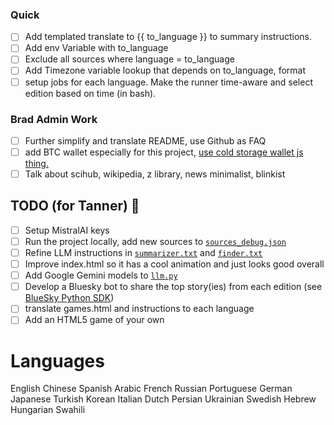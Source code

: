 ### Quick
- [ ] Add templated translate to {{ to_language }} to summary instructions.
- [ ] Add env Variable with to_language
- [ ] Exclude all sources where language = to_language
- [ ] Add Timezone variable lookup that depends on to_language, format
- [ ] setup jobs for each language. Make the runner time-aware and select edition based on time (in bash).

### Brad Admin Work
- [ ] Further simplify and translate README, use Github as FAQ
- [ ] add BTC wallet especially for this project, [use cold storage wallet js thing.](https://github.com/Overtorment/cli-cold-wallet)
- [ ] Talk about scihub, wikipedia, z library, news minimalist, blinkist

## TODO (for Tanner) 📝
- [ ] Setup MistralAI keys
- [ ] Run the project locally, add new sources to [```sources_debug.json```](./config/sources_debug.json)
- [ ] Refine LLM instructions in [```summarizer.txt```](./config/summarizer.txt) and [```finder.txt```](./config/finder.txt)
- [ ] Improve index.html so it has a cool animation and just looks good overall
- [ ] Add Google Gemini models to [```llm.py```](./utils/llm.py)
- [ ] Develop a Bluesky bot to share the top story(ies) from each edition (see [BlueSky Python SDK](https://atproto.blue/en/latest/))
- [ ] translate games.html and instructions to each language
- [ ] Add an HTML5 game of your own

# Languages

English
Chinese
Spanish
Arabic
French
Russian
Portuguese
German
Japanese
Turkish
Korean
Italian
Dutch
Persian
Ukrainian
Swedish
Hebrew
Hungarian
Swahili

